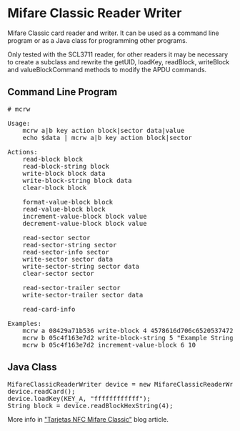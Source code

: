 # Mifare Classic Reader Writer

<p>Mifare Classic card reader and writer. It can be used as a command line program or as a Java class for programming other programs.</p>

<p>Only tested with the SCL3711 reader, for other readers it may be necessary to create a subclass and rewrite the getUID, loadKey, readBlock, writeBlock and valueBlockCommand methods to modify the APDU commands.</p>

<h2>Command Line Program</h2>

<pre># mcrw

Usage:
	mcrw a|b key action block|sector data|value
	echo $data | mcrw a|b key action block|sector

Actions: 
	read-block block 
	read-block-string block 
	write-block block data 
	write-block-string block data 
	clear-block block 
 
	format-value-block block 
	read-value-block block 
	increment-value-block block value 
	decrement-value-block block value 
 
	read-sector sector 
	read-sector-string sector 
	read-sector-info sector 
	write-sector sector data 
	write-sector-string sector data 
	clear-sector sector 
 
	read-sector-trailer sector 
	write-sector-trailer sector data 
 
	read-card-info

Examples:
	mcrw a 08429a71b536 write-block 4 4578616d706c6520537472696e670000
	mcrw b 05c4f163e7d2 write-block-string 5 "Example String"
	mcrw b 05c4f163e7d2 increment-value-block 6 10</pre>

<h2>Java Class</h2>

<pre>MifareClassicReaderWriter device = new MifareClassicReaderWriter();
device.readCard();
device.loadKey(KEY_A, "ffffffffffff");
String block = device.readBlockHexString(4);</pre>

More info in <a href="https://www.cuadernoinformatica.com/2024/02/tarjetas-nfc-mifare-classic.html">"Tarjetas NFC Mifare Classic"</a> blog article.
